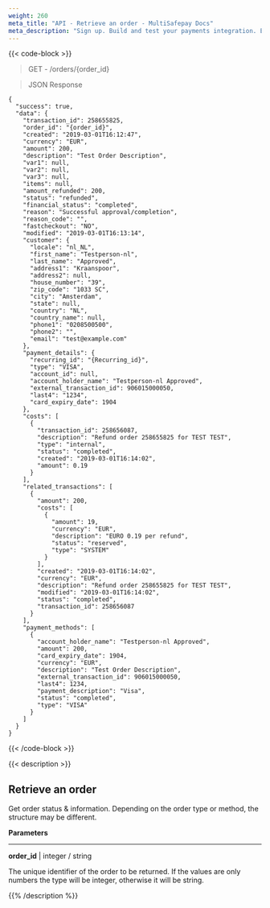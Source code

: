 ```yaml
---
weight: 260
meta_title: "API - Retrieve an order - MultiSafepay Docs"
meta_description: "Sign up. Build and test your payments integration. Explore our products and services. Use our API Reference, SDKs, and wrappers. Get support."
---
```

{{< code-block >}}
> GET - /orders/{order_id}


> JSON Response

```shell
{
  "success": true,
  "data": {
    "transaction_id": 258655825,
    "order_id": "{order_id}",
    "created": "2019-03-01T16:12:47",
    "currency": "EUR",
    "amount": 200,
    "description": "Test Order Description",
    "var1": null,
    "var2": null,
    "var3": null,
    "items": null,
    "amount_refunded": 200,
    "status": "refunded",
    "financial_status": "completed",
    "reason": "Successful approval/completion",
    "reason_code": "",
    "fastcheckout": "NO",
    "modified": "2019-03-01T16:13:14",
    "customer": {
      "locale": "nl_NL",
      "first_name": "Testperson-nl",
      "last_name": "Approved",
      "address1": "Kraanspoor",
      "address2": null,
      "house_number": "39",
      "zip_code": "1033 SC",
      "city": "Amsterdam",
      "state": null,
      "country": "NL",
      "country_name": null,
      "phone1": "0208500500",
      "phone2": "",
      "email": "test@example.com"
    },
    "payment_details": {
      "recurring_id": "{Recurring_id}",
      "type": "VISA",
      "account_id": null,
      "account_holder_name": "Testperson-nl Approved",
      "external_transaction_id": 906015000050,
      "last4": "1234",
      "card_expiry_date": 1904
    },
    "costs": [
      {
        "transaction_id": 258656087,
        "description": "Refund order 258655825 for TEST TEST",
        "type": "internal",
        "status": "completed",
        "created": "2019-03-01T16:14:02",
        "amount": 0.19
      }
    ],
    "related_transactions": [
      {
        "amount": 200,
        "costs": [
          {
            "amount": 19,
            "currency": "EUR",
            "description": "EURO 0.19 per refund",
            "status": "reserved",
            "type": "SYSTEM"
          }
        ],
        "created": "2019-03-01T16:14:02",
        "currency": "EUR",
        "description": "Refund order 258655825 for TEST TEST",
        "modified": "2019-03-01T16:14:02",
        "status": "completed",
        "transaction_id": 258656087
      }
    ],
    "payment_methods": [
      {
        "account_holder_name": "Testperson-nl Approved",
        "amount": 200,
        "card_expiry_date": 1904,
        "currency": "EUR",
        "description": "Test Order Description",
        "external_transaction_id": 906015000050,
        "last4": 1234,
        "payment_description": "Visa",
        "status": "completed",
        "type": "VISA"
      }
    ]
  }
}
```
{{< /code-block >}}

{{< description >}}
## Retrieve an order

Get order status & information. Depending on the order type or method, the structure may be different.

**Parameters**

----------------

__order_id__ | integer / string

The unique identifier of the order to be returned. If the values are only numbers the type will be integer, otherwise it will be string.                                      


{{% /description %}}
